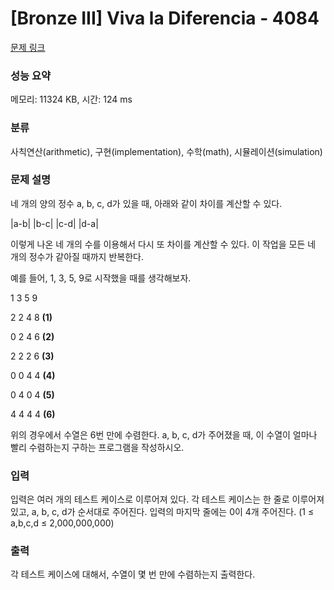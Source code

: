 # [Bronze III] Viva la Diferencia - 4084 

[문제 링크](https://www.acmicpc.net/problem/4084) 

### 성능 요약

메모리: 11324 KB, 시간: 124 ms

### 분류

사칙연산(arithmetic), 구현(implementation), 수학(math), 시뮬레이션(simulation)

### 문제 설명

<p>네 개의 양의 정수 a, b, c, d가 있을 때, 아래와 같이 차이를 계산할 수 있다.</p>

<p>|a-b| |b-c| |c-d| |d-a|</p>

<p>이렇게 나온 네 개의 수를 이용해서 다시 또 차이를 계산할 수 있다. 이 작업을 모든 네 개의 정수가 같아질 때까지 반복한다.</p>

<p>예를 들어, 1, 3, 5, 9로 시작했을 때를 생각해보자.</p>

<p>1 3 5 9</p>

<p>2 2 4 8 <strong>(1)</strong></p>

<p>0 2 4 6 <strong>(2)</strong></p>

<p>2 2 2 6 <strong>(3)</strong></p>

<p>0 0 4 4 <strong>(4)</strong></p>

<p>0 4 0 4 <strong>(5)</strong></p>

<p>4 4 4 4 <strong>(6)</strong></p>

<p>위의 경우에서 수열은 6번 만에 수렴한다. a, b, c, d가 주어졌을 때, 이 수열이 얼마나 빨리 수렴하는지 구하는 프로그램을 작성하시오.</p>

### 입력 

 <p>입력은 여러 개의 테스트 케이스로 이루어져 있다. 각 테스트 케이스는 한 줄로 이루어져 있고, a, b, c, d가 순서대로 주어진다. 입력의 마지막 줄에는 0이 4개 주어진다. (1 ≤ a,b,c,d ≤ 2,000,000,000)</p>

### 출력 

 <p>각 테스트 케이스에 대해서, 수열이 몇 번 만에 수렴하는지 출력한다.</p>

